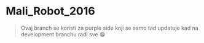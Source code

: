 # Mali_Robot_2016
>Ovaj branch se koristi za purple side koji se samo tad updatuje kad na development branchu radi sve :grin:

